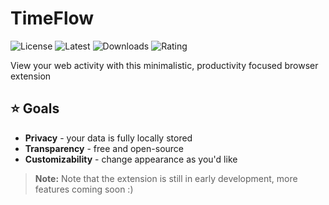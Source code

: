 # TimeFlow

![License](https://img.shields.io/github/license/VladNikiforov/time-flow.svg?style=flat)
![Latest](https://img.shields.io/github/v/tag/VladNikiforov/time-flow?label=latest%20tag&sort=semver)
![Downloads](https://img.shields.io/amo/dw/timeflow.svg?style=flat)
![Rating](https://img.shields.io/amo/rating/timeflow.svg?style=flat)

View your web activity with this minimalistic, productivity focused browser extension

## ⭐ Goals

- **Privacy** - your data is fully locally stored
- **Transparency** - free and open-source
- **Customizability** - change appearance as you'd like

> **Note:** Note that the extension is still in early development, more features coming soon :)
